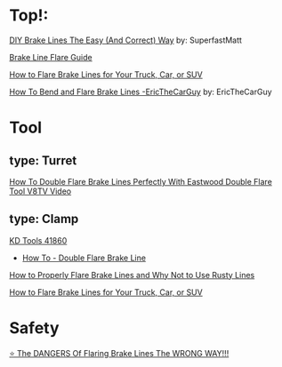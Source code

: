 # Top!:
[DIY Brake Lines The Easy (And Correct) Way](https://youtu.be/_Tm6N5l69_c) by: SuperfastMatt

[Brake Line Flare Guide](https://youtu.be/BcUGBdY1zWQ)

[How to Flare Brake Lines for Your Truck, Car, or SUV](https://youtu.be/fQnt08Yjti0)

[How To Bend and Flare Brake Lines -EricTheCarGuy](https://youtu.be/bqyoTWFZ5K4) by: EricTheCarGuy


# Tool
## type: Turret
[How To Double Flare Brake Lines Perfectly With Eastwood Double Flare Tool V8TV Video](https://youtu.be/AnQJIjM0EBo)

## type: Clamp
[KD Tools 41860](https://www.toolsource.com/flaring-tools-c-1321_1_19/double-flaring-tool-kit-p-102472.html)
- [How To - Double Flare Brake Line](https://youtu.be/JIFDFqUPJbg)

[How to Properly Flare Brake Lines and Why Not to Use Rusty Lines](https://youtu.be/dtdZ8DMy9Bw)

[How to Flare Brake Lines for Your Truck, Car, or SUV](https://youtu.be/fQnt08Yjti0)

# Safety
[⭐ The DANGERS Of Flaring Brake Lines The WRONG WAY!!!](https://youtu.be/if5lAk54z8c)
